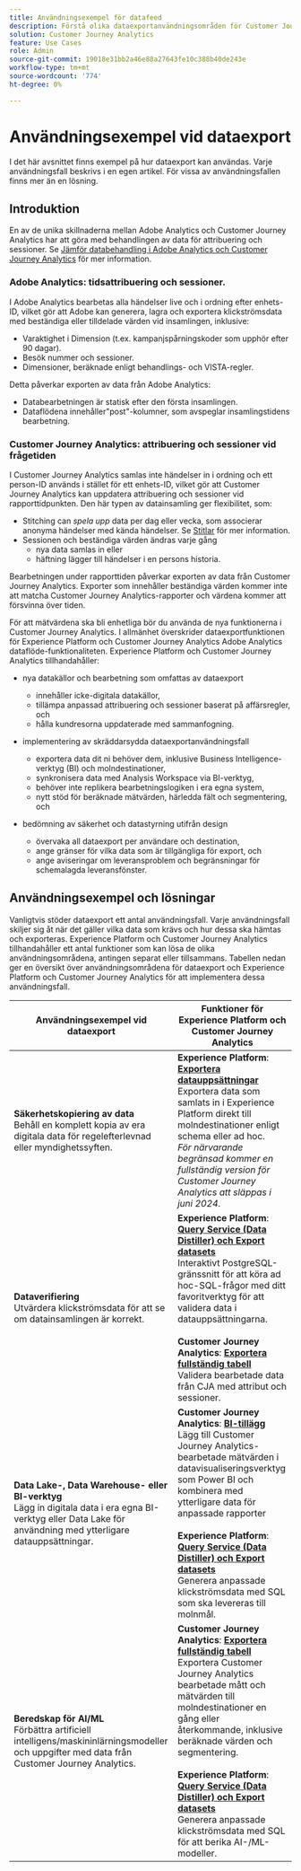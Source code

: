 ```yaml
---
title: Användningsexempel för datafeed
description: Förstå olika dataexportanvändningsområden för Customer Journey Analytics
solution: Customer Journey Analytics
feature: Use Cases
role: Admin
source-git-commit: 19018e31bb2a46e88a27643fe10c388b40de243e
workflow-type: tm+mt
source-wordcount: '774'
ht-degree: 0%

---
```



# Användningsexempel vid dataexport

I det här avsnittet finns exempel på hur dataexport kan användas. Varje användningsfall beskrivs i en egen artikel. För vissa av användningsfallen finns mer än en lösning.

## Introduktion

En av de unika skillnaderna mellan Adobe Analytics och Customer Journey Analytics har att göra med behandlingen av data för attribuering och sessioner. Se [Jämför databehandling i Adobe Analytics och Customer Journey Analytics](/help/getting-started/aa-vs-cja/data-processing-comparisons.md) för mer information.

### Adobe Analytics: tidsattribuering och sessioner.

I Adobe Analytics bearbetas alla händelser live och i ordning efter enhets-ID, vilket gör att Adobe kan generera, lagra och exportera klickströmsdata med beständiga eller tilldelade värden vid insamlingen, inklusive:

* Varaktighet i Dimension (t.ex. kampanjspårningskoder som upphör efter 90 dagar).
* Besök nummer och sessioner.
* Dimensioner, beräknade enligt behandlings- och VISTA-regler.

Detta påverkar exporten av data från Adobe Analytics:

* Databearbetningen är statisk efter den första insamlingen.
* Dataflödena innehåller&quot;post&quot;-kolumner, som avspeglar insamlingstidens bearbetning.


### Customer Journey Analytics: attribuering och sessioner vid frågetiden

I Customer Journey Analytics samlas inte händelser in i ordning och ett person-ID används i stället för ett enhets-ID, vilket gör att Customer Journey Analytics kan uppdatera attribuering och sessioner vid rapporttidpunkten. Den här typen av datainsamling ger flexibilitet, som:

* Stitching can _spela upp_ data per dag eller vecka, som associerar anonyma händelser med kända händelser. Se [Stitlar](../../stitching/overview.md) för mer information.
* Sessionen och beständiga värden ändras varje gång
   * nya data samlas in eller
   * häftning lägger till händelser i en persons historia.

Bearbetningen under rapporttiden påverkar exporten av data från Customer Journey Analytics. Exporter som innehåller beständiga värden kommer inte att matcha Customer Journey Analytics-rapporter och värdena kommer att försvinna över tiden.

För att mätvärdena ska bli enhetliga bör du använda de nya funktionerna i Customer Journey Analytics. I allmänhet överskrider dataexportfunktionen för Experience Platform och Customer Journey Analytics Adobe Analytics dataflöde-funktionaliteten. Experience Platform och Customer Journey Analytics tillhandahåller:

* nya datakällor och bearbetning som omfattas av dataexport

   * innehåller icke-digitala datakällor,
   * tillämpa anpassad attribuering och sessioner baserat på affärsregler, och
   * hålla kundresorna uppdaterade med sammanfogning.

* implementering av skräddarsydda dataexportanvändningsfall

   * exportera data dit ni behöver dem, inklusive Business Intelligence-verktyg (BI) och molndestinationer,
   * synkronisera data med Analysis Workspace via BI-verktyg,
   * behöver inte replikera bearbetningslogiken i era egna system,
   * nytt stöd för beräknade mätvärden, härledda fält och segmentering, och

* bedömning av säkerhet och datastyrning utifrån design

   * övervaka all dataexport per användare och destination,
   * ange gränser för vilka data som är tillgängliga för export, och
   * ange aviseringar om leveransproblem och begränsningar för schemalagda leveransfönster.


## Användningsexempel och lösningar

Vanligtvis stöder dataexport ett antal användningsfall. Varje användningsfall skiljer sig åt när det gäller vilka data som krävs och hur dessa ska hämtas och exporteras. Experience Platform och Customer Journey Analytics tillhandahåller ett antal funktioner som kan lösa de olika användningsområdena, antingen separat eller tillsammans. Tabellen nedan ger en översikt över användningsområdena för dataexport och Experience Platform och Customer Journey Analytics för att implementera dessa användningsfall.

| Användningsexempel vid dataexport | Funktioner för Experience Platform och Customer Journey Analytics |
|---|---|
| **Säkerhetskopiering av data**<br/> Behåll en komplett kopia av era digitala data för regelefterlevnad eller myndighetssyften. | **Experience Platform**: [**Exportera datauppsättningar**](export-datasets.md)<br/> Exportera data som samlats in i Experience Platform direkt till molndestinationer enligt schema eller ad hoc.<br/>*För närvarande begränsad kommer en fullständig version för Customer Journey Analytics att släppas i juni 2024.* |
| **Dataverifiering**<br/> Utvärdera klickströmsdata för att se om datainsamlingen är korrekt. | **Experience Platform**: [**Query Service (Data Distiller) och Export datasets**](queryservice-export-datasets.md)<br/> Interaktivt PostgreSQL-gränssnitt för att köra ad hoc-SQL-frågor med ditt favoritverktyg för att validera data i datauppsättningarna.<br/><br/>**Customer Journey Analytics**: [**Exportera fullständig tabell**](export-full-table.md)<br/> Validera bearbetade data från CJA med attribut och sessioner. |
| **Data Lake-, Data Warehouse- eller BI-verktyg**<br/> Lägg in digitala data i era egna BI-verktyg eller Data Lake för användning med ytterligare datauppsättningar. | **Customer Journey Analytics**: [**BI-tillägg**](bi-extension.md)<br/> Lägg till Customer Journey Analytics-bearbetade mätvärden i datavisualiseringsverktyg som Power BI och kombinera med ytterligare data för anpassade rapporter <br/><br/>**Experience Platform**: [**Query Service (Data Distiller) och Export datasets**](queryservice-export-datasets.md)<br> Generera anpassade klickströmsdata med SQL som ska levereras till molnmål. |
| **Beredskap för AI/ML**<br/> Förbättra artificiell intelligens/maskininlärningsmodeller och uppgifter med data från Customer Journey Analytics. | **Customer Journey Analytics**: [**Exportera fullständig tabell**](export-full-table.md)<br/> Exportera Customer Journey Analytics bearbetade mått och mätvärden till molndestinationer en gång eller återkommande, inklusive beräknade värden och segmentering.<br/><br/>**Experience Platform**: [**Query Service (Data Distiller) och Export datasets**](queryservice-export-datasets.md)<br/> Generera anpassade klickströmsdata med SQL för att berika AI-/ML-modeller. |

